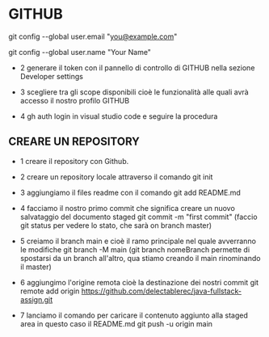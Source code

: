 # GITHUB #

git config --global user.email "you@example.com"

  git config --global user.name "Your Name"

- 2 generare il token con il pannello di controllo di GITHUB nella sezione Developer settings

- 3 scegliere tra gli scope disponibili cioè le funzionalità alle quali avrà accesso il nostro profilo GITHUB

- 4 gh auth login in visual studio code e seguire la procedura


## CREARE UN REPOSITORY ##

- 1 creare il repository con Github.

- 2 creare un repository locale attraverso il comando
  git init

- 3 aggiungiamo il files readme con il comando
  git add README.md

- 4 facciamo il nostro primo commit che significa creare un nuovo salvataggio del documento staged
  git commit -m "first commit"
(faccio git status per vedere lo stato, che sarà on branch master)

- 5 creiamo il branch main e cioè il ramo principale nel quale avverranno le modifiche
  git branch -M main       (git branch nomeBranch permette di spostarsi da un branch all'altro, qua stiamo creando il main rinominando il master)

- 6 aggiungimo l'origine remota cioè la destinazione dei nostri commit
  git remote add origin https://github.com/delectablerec/java-fullstack-assign.git

- 7 lanciamo il comando per caricare il contenuto aggiunto alla staged area in questo caso il README.md
  git push -u origin main 





